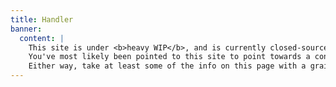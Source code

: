 ```yaml
---
title: Handler
banner:
  content: |
    This site is under <b>heavy WIP</b>, and is currently closed-source.
    You've most likely been pointed to this site to point towards a concept, or something.
    Either way, take at least some of the info on this page with a grain of salt, and also don't expect much info since it's very incomplete on content.
---
```


